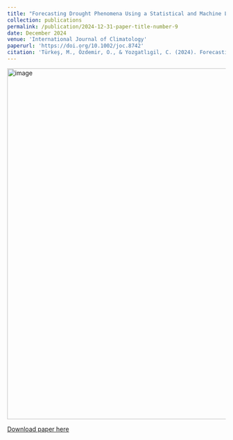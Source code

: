 ```yaml
---
title: "Forecasting Drought Phenomena Using a Statistical and Machine Learning-Based Analysis for the Central Anatolia Region, Turkey"
collection: publications
permalink: /publication/2024-12-31-paper-title-number-9
date: December 2024
venue: 'International Journal of Climatology'
paperurl: 'https://doi.org/10.1002/joc.8742'
citation: 'Türkeş, M., Özdemir, O., & Yozgatlıgil, C. (2024). Forecasting drought phenomena using a statistical and Machine Learning‐Based analysis for the Central Anatolia Region, Turkey. International Journal of Climatology. https://doi.org/10.1002/joc.8742'
---
```


<img width="809" alt="image" src="https://github.com/user-attachments/assets/60ec2db9-795b-4432-b8d3-e0705e5eb277" />


[Download paper here](https://doi.org/10.1002/joc.8742)
